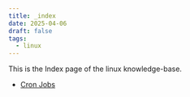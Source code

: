 ```yaml
---
title: _index
date: 2025-04-06
draft: false
tags:
  - linux
---
```

This is the Index page of the linux knowledge-base.

- [Cron Jobs](mastering-cron)